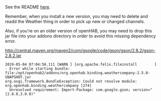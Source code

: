 See the README [here](https://github.com/mhilbush/openhab2-addons/blob/weather-company-binding/addons/binding/org.openhab.binding.weathercompany/README.md).

Remember, when you install a new version, you may need to delete and readd 
the Weather thing in order to pick up new or changed channels.

Also, if you're on an older version of openHAB, you may need to drop this jar file into your addons directory in order to avoid this missing dependency error.

http://central.maven.org/maven2/com/google/code/gson/gson/2.8.2/gson-2.8.2.jar

```
2019-05-04 07:04:58.111 [WARN ] [org.apache.felix.fileinstall        ] - Error while starting bundle: file:/opt/openhab2/addons/org.openhab.binding.weathercompany-2.5.0-SNAPSHOT.jar
org.osgi.framework.BundleException: Could not resolve module: org.openhab.binding.weathercompany [274]
  Unresolved requirement: Import-Package: com.google.gson; version="[2.8.0,3.0.0)"
```
